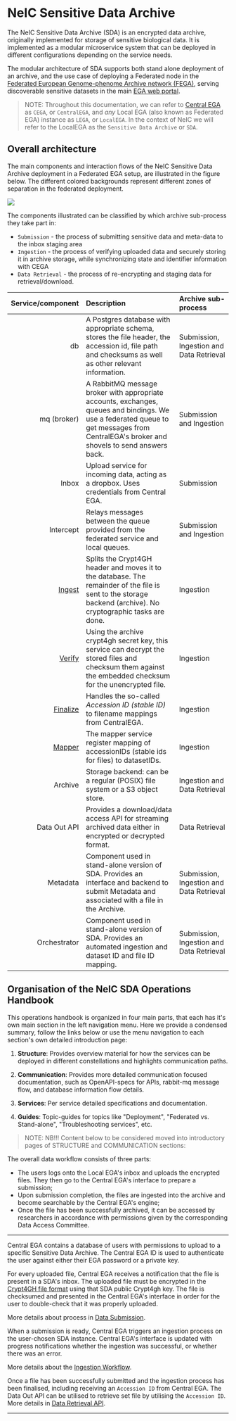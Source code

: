 
NeIC Sensitive Data Archive
===========================

The NeIC Sensitive Data Archive (SDA) is an encrypted data archive, originally implemented for storage of sensitive biological data. It is implemented as a modular microservice system that can be deployed in different configurations depending on the service needs.

The modular architecture of SDA supports both stand alone deployment of an archive, and the use case of deploying a Federated node in the [Federated European Genome-phenome Archive network (FEGA)](https://ega-archive.org/about/projects-and-funders/federated-ega/), serving discoverable sensitive datasets in the main [EGA web portal](https://ega-archive.org).

> NOTE:
> Throughout this documentation, we can refer to [Central
> EGA](https://ega-archive.org/) as `CEGA`, or `CentralEGA`, and *any*
> Local EGA (also known as Federated EGA) instance as `LEGA`, or
> `LocalEGA`. In the context of NeIC we will refer to the LocalEGA as the
> `Sensitive Data Archive` or `SDA`.


Overall architecture
--------------------

The main components and interaction flows of the NeIC Sensitive Data Archive deployment in a Federated EGA setup, are illustrated in the figure below. The different colored backgrounds represent different zones of separation in the federated deployment. 

![](https://docs.google.com/drawings/d/e/2PACX-1vSCqC49WJkBduQ5AJ1VdwFq-FJDDcMRVLaWQmvRBLy7YihKQImTi41WyeNruMyH1DdFqevQ9cgKtXEg/pub?w=960&h=540)

The components illustrated can be classified by which archive sub-process they take part in:

-   `Submission` - the process of submitting sensitive data and meta-data to the inbox staging area
-   `Ingestion` - the process of verifying uploaded data and securely storing it in archive storage, while synchronizing state and identifier information with CEGA
-   `Data Retrieval` - the process of re-encrypting and staging data for retrieval/download.



|                Service/component | Description                                                                                                                                                                              | Archive sub-process                      |
|---------------------------------:|:-----------------------------------------------------------------------------------------------------------------------------------------------------------------------------------------|:-----------------------------------------|
|                               db | A Postgres database with appropriate schema, stores the file header, the accession id, file path and checksums as well as other relevant information.                                    | Submission, Ingestion and Data Retrieval |
|                      mq (broker) | A RabbitMQ message broker with appropriate accounts, exchanges, queues and bindings. We use a federated queue to get messages from CentralEGA's broker and shovels to send answers back. | Submission and Ingestion                 |
|                            Inbox | Upload service for incoming data, acting as a dropbox. Uses credentials from Central EGA.                                                                                                | Submission                               |
|                        Intercept | Relays messages between the queue provided from the federated service and local queues.                                                                                                  | Submission and Ingestion                 |
|     [Ingest](services/ingest.md) | Splits the Crypt4GH header and moves it to the database. The remainder of the file is sent to the storage backend (archive). No cryptographic tasks are done.                            | Ingestion                                |
|     [Verify](services/verify.md) | Using the archive crypt4gh secret key, this service can decrypt the stored files and checksum them against the embedded checksum for the unencrypted file.                               | Ingestion                                |
| [Finalize](services/finalize.md) | Handles the so-called <i>Accession ID (stable ID)</i> to filename mappings from CentralEGA.                                                                                              | Ingestion                                |
|     [Mapper](services/mapper.md) | The mapper service register mapping of accessionIDs (stable ids for files) to datasetIDs.                                                                                                | Ingestion </i>                           |
|                          Archive | Storage backend: can be a regular (POSIX) file system or a S3 object store.                                                                                                              | Ingestion and Data Retrieval             |
|                     Data Out API | Provides a download/data access API for streaming archived data either in encrypted or decrypted format.                                                                                 | Data Retrieval                           |
|                         Metadata | Component used in stand-alone version of SDA. Provides an interface and backend to submit Metadata and associated with a file in the Archive.                                             | Submission, Ingestion and Data Retrieval |
|                     Orchestrator | Component used in stand-alone version of SDA. Provides an automated ingestion and dataset ID and file ID mapping.                                                                         | Submission, Ingestion and Data Retrieval |

Organisation of the NeIC SDA Operations Handbook
------------------------------------------------

This operations handbook is organized in four  main parts, that each has it's own main section in the left navigation menu. Here we provide a condensed summary, follow the links below or use the menu navigation to each section's own detailed introduction page: 

1.  **Structure**: Provides overview material for how the services can be deployed in different constellations and highlights communication paths.

2.  **Communication**: Provides more detailed communication focused documentation, such as OpenAPI-specs for APIs, rabbit-mq message flow, and database information flow details.

3.  **Services**: Per service detailed specifications and documentation.

4.  **Guides**: Topic-guides for topics like "Deployment", "Federated vs. Stand-alone", "Troubleshooting services", etc.

> NOTE:
> NB!!! Content below to be considered moved into introductory pages of STRUCTURE and COMMUNICATION sections:

The overall data workflow consists of three parts:

-   The users logs onto the Local EGA's inbox and uploads the encrypted
    files. They then go to the Central EGA's interface to prepare a
    submission;
-   Upon submission completion, the files are ingested into the archive
    and become searchable by the Central EGA's engine;
-   Once the file has been successfully archived, it can be accessed by
    researchers in accordance with permissions given by the
    corresponding Data Access Committee.

------------------------------------------------------------------------

Central EGA contains a database of users with permissions to upload to a
specific Sensitive Data Archive. The Central EGA ID is used to
authenticate the user against either their EGA password or a private
key.

For every uploaded file, Central EGA receives a notification that the
file is present in a SDA's inbox. The uploaded file must be encrypted
in the [Crypt4GH file format](https://samtools.github.io/hts-specs/crypt4gh.pdf) using that SDA public Crypt4gh key. The file is
checksumed and presented in the Central EGA's interface in order for
the user to double-check that it was properly uploaded.

More details about process in [Data Submission](submission.md#data-submission).

When a submission is ready, Central EGA triggers an ingestion process on
the user-chosen SDA instance. Central EGA's interface is updated with
progress notifications whether the ingestion was successful, or whether
there was an error.

More details about the [Ingestion Workflow](submission.md#ingestion-workflow).

Once a file has been successfully submitted and the ingestion process
has been finalised, including receiving an `Accession ID` from Central
EGA. The Data Out API can be utilised to retrieve set file by utilising
the `Accession ID`. More details in [Data Retrieval API](dataout.md#data-retrieval-api).

------------------------------------------------------------------------
